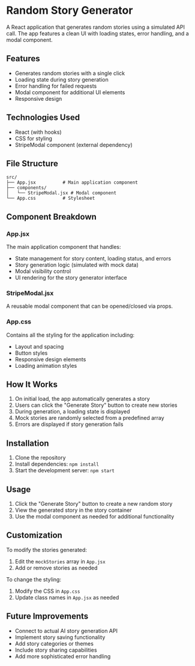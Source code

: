 # Random Story Generator

A React application that generates random stories using a simulated API call. The app features a clean UI with loading states, error handling, and a modal component.

## Features

- Generates random stories with a single click
- Loading state during story generation
- Error handling for failed requests
- Modal component for additional UI elements
- Responsive design

## Technologies Used

- React (with hooks)
- CSS for styling
- StripeModal component (external dependency)

## File Structure

```
src/
├── App.jsx          # Main application component
├── components/
│   └── StripeModal.jsx # Modal component
└── App.css          # Stylesheet
```

## Component Breakdown

### App.jsx

The main application component that handles:
- State management for story content, loading status, and errors
- Story generation logic (simulated with mock data)
- Modal visibility control
- UI rendering for the story generator interface

### StripeModal.jsx

A reusable modal component that can be opened/closed via props.

### App.css

Contains all the styling for the application including:
- Layout and spacing
- Button styles
- Responsive design elements
- Loading animation styles

## How It Works

1. On initial load, the app automatically generates a story
2. Users can click the "Generate Story" button to create new stories
3. During generation, a loading state is displayed
4. Mock stories are randomly selected from a predefined array
5. Errors are displayed if story generation fails

## Installation

1. Clone the repository
2. Install dependencies: `npm install`
3. Start the development server: `npm start`

## Usage

1. Click the "Generate Story" button to create a new random story
2. View the generated story in the story container
3. Use the modal component as needed for additional functionality

## Customization

To modify the stories generated:
1. Edit the `mockStories` array in `App.jsx`
2. Add or remove stories as needed

To change the styling:
1. Modify the CSS in `App.css`
2. Update class names in `App.jsx` as needed

## Future Improvements

- Connect to actual AI story generation API
- Implement story saving functionality
- Add story categories or themes
- Include story sharing capabilities
- Add more sophisticated error handling